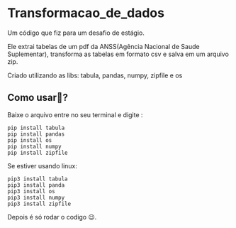 # Transformacao_de_dados
Um código que fiz para um desafio de estágio.

Ele extrai tabelas de um pdf da ANSS(Agência Nacional de Saude Suplementar), transforma as tabelas em formato csv e salva em um arquivo zip.

Criado utilizando as libs: tabula, pandas, numpy, zipfile e os

## Como usar🤔?

Baixe o arquivo entre no seu terminal e digite :

    pip install tabula
    pip install pandas
    pip install os
    pip install numpy
    pip install zipfile

Se estiver usando linux:

    pip3 install tabula
    pip3 install panda
    pip3 install os
    pip3 install numpy
    pip3 install zipfile
 
Depois é só rodar o codigo 😉.
